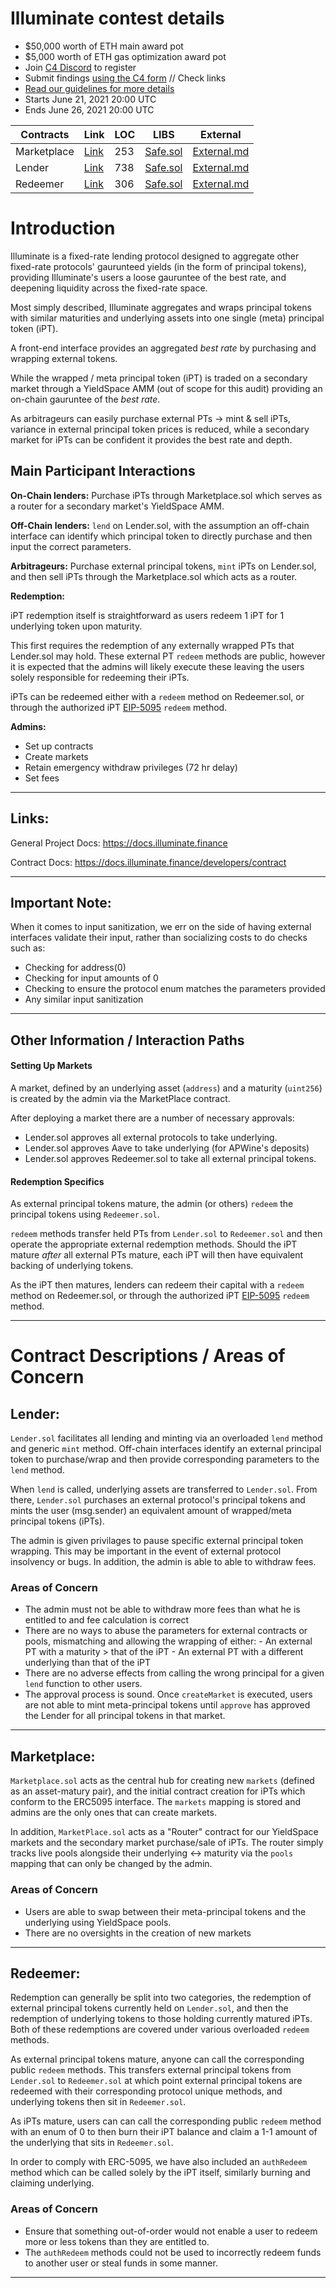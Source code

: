 # Illuminate contest details
- $50,000 worth of ETH main award pot
- $5,000 worth of ETH gas optimization award pot
- Join [C4 Discord](https://discord.gg/EY5dvm3evD) to register
- Submit findings [using the C4 form](https://code423n4.com/2022-06-illuminate-contest/submit) // Check links
- [Read our guidelines for more details](https://docs.code4rena.com/roles/wardens)
- Starts June 21, 2021 20:00 UTC
- Ends June 26, 2021 20:00 UTC

| **Contracts**    | **Link** | **LOC** | **LIBS** | **External** |
|--------------|------|------|------|------|
| Marketplace |[Link](https://github.com/code-423n4/2022-06-illuminate/blob/main/marketplace/MarketPlace.sol)| 253 | [Safe.sol](https://github.com/code-423n4/2022-06-illuminate/blob/main/marketplace/Safe.sol) | [External.md](https://github.com/code-423n4/2022-06-illuminate/blob/main/external.md) |
| Lender |[Link](https://github.com/code-423n4/2022-06-illuminate/blob/main/lender/Lender.sol)| 738 | [Safe.sol](https://github.com/code-423n4/2022-06-illuminate/blob/main/lender/Safe.sol) | [External.md](https://github.com/code-423n4/2022-06-illuminate/blob/main/external.md)
| Redeemer |[Link](https://github.com/code-423n4/2022-06-illuminate/blob/main/redeemer/Redeemer.sol)| 306 | [Safe.sol](https://github.com/code-423n4/2022-06-illuminate/blob/main/redeemer/Safe.sol) | [External.md](https://github.com/code-423n4/2022-06-illuminate/blob/main/external.md) |


# Introduction
Illuminate is a fixed-rate lending protocol designed to aggregate other fixed-rate protocols' gaurunteed yields (in the form of principal tokens), providing Illuminate's users a loose gauruntee of the best rate, and deepening liquidity across the fixed-rate space.

Most simply described, Illuminate aggregates and wraps principal tokens with similar maturities and underlying assets into one single (meta) principal token (iPT).

A front-end interface provides an aggregated _best rate_ by purchasing and wrapping external tokens.

While the wrapped / meta principal token (iPT) is traded on a secondary market through a YieldSpace AMM (out of scope for this audit) providing an on-chain gauruntee of the _best rate_. 

As arbitrageurs can easily purchase external PTs -> mint & sell iPTs, variance in external principal token prices is reduced, while a secondary market for iPTs can be confident it provides the best rate and depth.

## Main Participant Interactions

**On-Chain lenders:** Purchase iPTs through Marketplace.sol which serves as a router for a secondary market's YieldSpace AMM.

**Off-Chain lenders:** `lend` on Lender.sol, with the assumption an off-chain interface can identify which principal token to directly purchase and then input the correct parameters.

**Arbitrageurs:** Purchase external principal tokens, `mint` iPTs on Lender.sol, and then sell iPTs through the Marketplace.sol which acts as a router.

**Redemption:** 

iPT redemption itself is straightforward as users redeem 1 iPT for 1 underlying token upon maturity.

This first requires the redemption of any externally wrapped PTs that Lender.sol may hold. These external PT `redeem` methods are public, however it is expected that the admins will likely execute these leaving the users solely responsible for redeeming their iPTs.

iPTs can be redeemed either with a `redeem` method on Redeemer.sol, or through the authorized iPT [EIP-5095](https://github.com/ethereum/EIPs/pull/5095) `redeem` method.

**Admins:**
- Set up contracts
- Create markets
- Retain emergency withdraw privileges (72 hr delay)
- Set fees

-----------------------------------

## Links:

General Project Docs: https://docs.illuminate.finance

Contract Docs: https://docs.illuminate.finance/developers/contract 

-----------------------------------

## Important Note:

When it comes to input sanitization, we err on the side of having external interfaces validate their input, rather than socializing costs to do checks such as:
- Checking for address(0)
- Checking for input amounts of 0
- Checking to ensure the protocol enum matches the parameters provided
- Any similar input sanitization

-----------------------------------

## Other Information / Interaction Paths 

#### Setting Up Markets
A market, defined by an underlying asset (`address`) and a maturity (`uint256`) is created by the admin via the MarketPlace contract. 

After deploying a market there are a number of necessary approvals:
- Lender.sol approves all external protocols to take underlying.
- Lender.sol approves Aave to take underlying (for APWine's deposits)
- Lender.sol approves Redeemer.sol to take all external principal tokens.

#### Redemption Specifics
As external principal tokens mature, the admin (or others) `redeem` the principal tokens using `Redeemer.sol`.

`redeem` methods transfer held PTs from `Lender.sol` to `Redeemer.sol` and then operate the appropriate external redemption methods. Should the iPT mature _after_ all external PTs mature, each iPT will then have equivalent backing of underlying tokens.

As the iPT then matures, lenders can redeem their capital with a `redeem` method on Redeemer.sol, or through the authorized iPT [EIP-5095](https://github.com/ethereum/EIPs/pull/5095) `redeem` method.

-----------------------------------

# Contract Descriptions / Areas of Concern

## **Lender:**

`Lender.sol` facilitates all lending and minting via an overloaded `lend` method and generic `mint` method. Off-chain interfaces identify an external principal token to purchase/wrap and then provide corresponding parameters to the `lend` method. 

When `lend` is called, underlying assets are transferred to `Lender.sol`. From there, `Lender.sol` purchases an external protocol's principal tokens and mints the user (msg.sender) an equivalent amount of wrapped/meta principal tokens (iPTs).

The admin is given privilages to pause specific external principal token wrapping. This may be important in the event of external protocol insolvency or bugs. In addition, the admin is able to able to withdraw fees.

### Areas of Concern

- The admin must not be able to withdraw more fees than what he is entitled to and fee calculation is correct
- There are no ways to abuse the parameters for external contracts or pools, mismatching and allowing the wrapping of either:
        - An external PT with a maturity > that of the iPT
        - An external PT with a different underlying than that of the iPT
- There are no adverse effects from calling the wrong principal for a given `lend` function to other users.
- The approval process is sound. Once `createMarket` is executed, users are not able to mint meta-principal tokens until `approve` has approved the Lender for all principal tokens in that market.
-----------------------------------

## **Marketplace:**

`Marketplace.sol` acts as the central hub for creating new `markets` (defined as an asset-matury pair), and the initial contract creation for iPTs which conform to the ERC5095 interface. The `markets` mapping is stored and admins are the only ones that can create markets.

In addition, `MarketPlace.sol` acts as a "Router" contract for our YieldSpace markets and the secondary market purchase/sale of iPTs. The router simply tracks live pools alongside their underlying <-> maturity via the `pools` mapping that can only be changed by the admin.

### Areas of Concern

- Users are able to swap between their meta-principal tokens and the underlying using YieldSpace pools.
- There are no oversights in the creation of new markets

-----------------------------------

## **Redeemer:**

Redemption can generally be split into two categories, the redemption of external principal tokens currently held on `Lender.sol`, and then the redemption of underlying tokens to those holding currently matured iPTs. Both of these redemptions are covered under various overloaded `redeem` methods.

As external principal tokens mature, anyone can call the corresponding public `redeem` methods. This transfers external principal tokens from `Lender.sol` to `Redeemer.sol` at which point external principal tokens are redeemed with their corresponding protocol unique methods, and underlying tokens then sit in `Redeemer.sol`.

As iPTs mature, users can can call the corresponding public `redeem` method with an enum of 0 to then burn their iPT balance and claim a 1-1 amount of the underlying that sits in `Redeemer.sol`.

In order to comply with ERC-5095, we have also included an `authRedeem` method which can be called solely by the iPT itself, similarly burning and claiming underlying.

### Areas of Concern

- Ensure that something out-of-order would not enable a user to redeem more or less tokens than they are entitled to.
- The `authRedeem` methods could not be used to incorrectly redeem funds to another user or steal funds in some manner.
-----------------------------------
